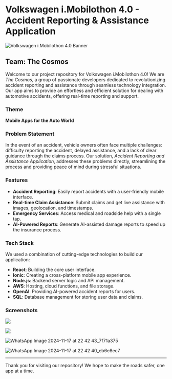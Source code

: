 # Volkswagen i.Mobilothon 4.0 - Accident Reporting & Assistance Application

![Volkswagen i.Mobilothon 4.0 Banner](https://via.placeholder.com/800x400)

## Team: The Cosmos

Welcome to our project repository for Volkswagen i.Mobilothon 4.0! We are *The Cosmos*, a group of passionate developers dedicated to revolutionizing accident reporting and assistance through seamless technology integration. Our app aims to provide an effortless and efficient solution for dealing with automotive accidents, offering real-time reporting and support.

### Theme
**Mobile Apps for the Auto World**

### Problem Statement
In the event of an accident, vehicle owners often face multiple challenges: difficulty reporting the accident, delayed assistance, and a lack of clear guidance through the claims process. Our solution, *Accident Reporting and Assistance Application*, addresses these problems directly, streamlining the process and providing peace of mind during stressful situations.

### Features
- **Accident Reporting**: Easily report accidents with a user-friendly mobile interface.
- **Real-time Claim Assistance**: Submit claims and get live assistance with images, geolocation, and timestamps.
- **Emergency Services**: Access medical and roadside help with a single tap.
- **AI-Powered Reports**: Generate AI-assisted damage reports to speed up the insurance process.

### Tech Stack
We used a combination of cutting-edge technologies to build our application:

- **React**: Building the core user interface.
- **Ionic**: Creating a cross-platform mobile app experience.
- **Node.js**: Backend server logic and API management.
- **AWS**: Hosting, cloud functions, and file storage.
- **OpenAI**: Providing AI-powered accident reports for users.
- **SQL**: Database management for storing user data and claims.

### Screenshots
![](https://github.com/user-attachments/assets/0660b680-5230-44f1-9484-38e3b28fe088)

![](https://github.com/user-attachments/assets/0380d22e-1fa9-4ad9-b2e2-ab65b2309378)

![WhatsApp Image 2024-11-17 at 22 42 43_7f71a375](https://github.com/user-attachments/assets/b8fb18a0-8273-4a13-a69c-1f66f847115b)

![WhatsApp Image 2024-11-17 at 22 42 40_eb6e8ec7](https://github.com/user-attachments/assets/5d86f87a-3fc8-4971-88c8-d3f21722cf71)






---

Thank you for visiting our repository! We hope to make the roads safer, one app at a time.

